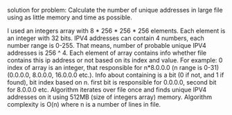 solution for problem:
Calculate the number of unique addresses in large file using as little memory and time as possible.

I used an integers array with 8 * 256 * 256 * 256 elements. Each element is an integer with 32 bits.
IPV4 addresses can contain 4 numbers, each number range is 0-255.
That means, number of probable unique IPV4 addresses is 256 ^ 4.
Each element of array contains info whether file contains this ip address or not based on its index and value.
For example: 0 index of array is an integer, that responsible for n*8.0.0.0 (n range is 0-31) (0.0.0.0, 8.0.0.0, 16.0.0.0 etc.).
Info about containing is a bit (0 if not, and 1 if found), bit index based on n. first bit is responsible for 0.0.0.0, second bit for 8.0.0.0 etc.
Algorithm iterates over file once and finds unique IPV4 addresses on it using 512MB (size of integers array) memory. 
Algorithm complexity is O(n) where n is a number of lines in file.

